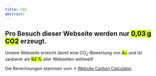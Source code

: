 ```yaml
---
title: CO2
abstract:
---
```


<script>
    import Div from '$lib/components/Div.svelte';
</script>

## Pro Besuch dieser Webseite werden nur <mark style="background-color: #d2ff20;">0,03 g CO2</mark> erzeugt.

Unsere Webseite erreicht damit eine CO<sub>2</sub>-Bewertung von <mark style="background-color: #d2ff20; color: var(--base-font-color);">A+</mark> und ist sauberer als <mark style="background-color: #d2ff20; color: var(--base-font-color);">94 %</mark> aller Webseiten weltweit!

Die Berechnungen stammen vom ↗ [Website Carbon Calculator](https://www.websitecarbon.com/)

<!-- <Div id="wcb" class="carbonbadge"></Div> -->
<!-- <script src="https://unpkg.com/website-carbon-badges@1.1.3/b.min.js" defer></script> -->
